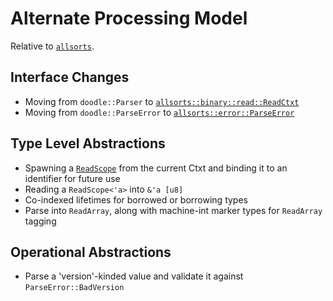 # Alternate Processing Model

Relative to [`allsorts`](https://www.github.com/yeslogic/allsorts).

## Interface Changes

- Moving from `doodle::Parser` to [`allsorts::binary::read::ReadCtxt`](https://github.com/yeslogic/allsorts/blob/master/src/binary/read.rs#L56-L60)
- Moving from `doodle::ParseError` to [`allsorts::error::ParseError`](https://github.com/yeslogic/allsorts/blob/master/src/error.rs#L55-L67)

## Type Level Abstractions

- Spawning a [`ReadScope`](https://github.com/yeslogic/allsorts/blob/master/src/binary/read.rs#L29-L33) from the current Ctxt and binding it to an identifier for future use
- Reading a `ReadScope<'a>` into `&'a [u8]`
- Co-indexed lifetimes for borrowed or borrowing types
- Parse into `ReadArray`, along with machine-int marker types for `ReadArray` tagging

## Operational Abstractions

- Parse a 'version'-kinded value and validate it against `ParseError::BadVersion`
